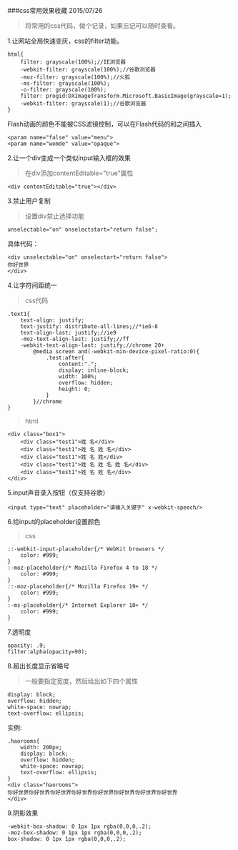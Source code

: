 ###css常用效果收藏 2015/07/26
>将常用的css代码，做个记录，如果忘记可以随时查看。

1.让网站全局快速变灰，css的filter功能。
>
```
html{
	filter: grayscale(100%);//IE浏览器
	-webkit-filter: grayscale(100%);//谷歌浏览器
	-moz-filter: grayscale(100%);//火狐
	-ms-filter: grayscale(100%);
	-o-filter: grayscale(100%);
	filter: progid:DXImageTransform.Microsoft.BasicImage(grayscale=1);
	-webkit-filter: grayscale(1);//谷歌浏览器
}
```
Flash动画的颜色不能被CSS滤镜控制，可以在Flash代码的和之间插入
```
<param name="false" value="menu">
<param name="womde" value="opaque">
```

2.让一个div变成一个类似input输入框的效果
>在div添加contentEditable="true"属性
```
<div contentEditable="true"></div>
```

3.禁止用户复制
>设置div禁止选择功能
```
unselectable="on" onselectstart="return false";
```
具体代码：
```
<div unselectable="on" onselectart="return false">
你好世界
</div>
```

4.让字符间距统一
>css代码
```
.text1{
	text-align: justify;
	text-justify: distribute-all-lines;//*ie6-8
	text-align-last: justify;//ie9
	-moz-text-align-last: justify;//ff
	-webkit-text-align-last: justify;//chrome 20+
		@media screen and(-webkit-min-device-pixel-ratio:0){
			.test:after{
				content:".";
				display: inline-block;
				width: 100%;
				overflow: hidden;
				height: 0;
			}
		}//chrome
}
```
>html
```
<div class="box1">
	<div class="test1">姓 名</div>
	<div class="test1">姓 名 姓 名</div>
	<div class="test1">姓 名 姓</div>
	<div class="test1">姓 名 姓 名 姓 名</div>
	<div class="test1">姓 名 姓 名</div>
</div>
```

5.input声音录入按钮（仅支持谷歌）
>
```
<input type="text" placeholder="请输入关键字" x-webkit-speech/>
```

6.给input的placeholder设置颜色
>css
```
::-webkit-input-placeholder{/* WebKit browsers */
	color: #999;
}
:-moz-placeholder{/* Mozilla Firefox 4 to 18 */
	color: #999;
}
::-moz-placeholder{/* Mozilla Firefox 19+ */
	color: #999;
}
:-ms-placeholder{/* Internet Explorer 10+ */
	color: #999;
}
```

7.透明度
>
```
opacity: .9;
filter:alpha(opacity=90);
```

8.超出长度显示省略号
>一般要指定宽度，然后给出如下四个属性
```
display: block;
overflow: hidden;
white-space: nowrap;
text-overflow: ellipsis;
```
实例:
```
.haorooms{
	width: 200px;
	display: block;
	overflow: hidden;
	white-space: nowrap;
	text-overflow: ellipsis;
}
<div class="haorooms">
你好世界你好世界你好世界你好世界你好世界你好世界你好世界你好世界
</div>
```

9.阴影效果
>
```
-webkit-box-shadow: 0 1px 1px rgba(0,0,0,.2);
-moz-box-shadow: 0 1px 1px rgba(0,0,0,.2);
box-shadow: 0 1px 1px rgba(0,0,0,.2);
```
